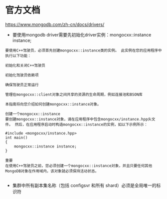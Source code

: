 # 官方文档

https://www.mongodb.com/zh-cn/docs/drivers/

* 要使用mongodb driver需要先初始化driver实例：mongocxx::instance instance;

```
要使用C++驾驶员，必须首先创建mongocxx::instance类的实例。 此实例在您的应用程序中执行以下功能：

初始化和关闭C++驾驶员

初始化驾驶员依赖项

确保驾驶员正常运行

管理在mongocxx::client对象之间共享的资源的生命周期，例如连接池和BSON库

本指南将向您介绍如何创建mongocxx::instance对象。

创建一个mongocxx::instance
要创建mongocxx::instance对象，请在应用程序中包含mongocxx/instance.hpp头文件。 然后，在应用程序启动时构造mongocxx::instance的实例，如以下示例所示：

#include <mongocxx/instance.hpp>
int main()
{
    mongocxx::instance instance;
}

重要
在使用C++驾驶员之前，您必须创建一个mongocxx::instance对象，并且只要任何其他MongoDB对象在作用域内，该对象就必须保持活动状态。


```

* 集群中所有副本集名称（包括 configsvr 和所有 shard）必须是全局唯一的标识符